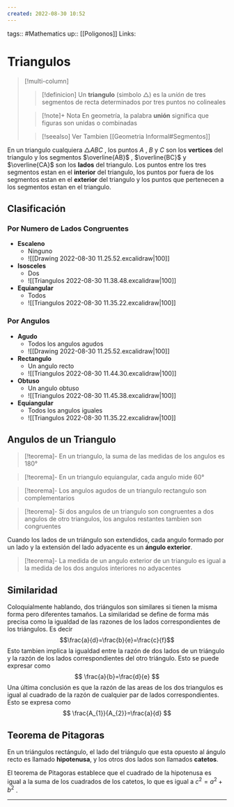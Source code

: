 ```yaml
---
created: 2022-08-30 10:52
---
```

tags:: #Mathematics 
up:: [[Poligonos]]
Links: 
# Triangulos
> [!multi-column]
>> [!definicion]
> Un **triangulo** (simbolo $\triangle$) es la *unión* de tres segmentos de recta determinados por tres puntos no colineales
> 
>> [!note]+ Nota
> En geometría, la palabra **unión** significa que figuras son unidas o combinadas
> 
>> [!seealso] Ver Tambien
>> [[Geometria Informal#Segmentos]]

En un triangulo cualquiera $\triangle ABC$ , los puntos $A$ , $B$ y $C$ son los **vertices** del triangulo y los segmentos $\overline{AB}$ , $\overline{BC}$ y $\overline{CA}$ son los **lados** del triangulo. Los puntos entre los tres segmentos estan en el **interior** del triangulo, los puntos por fuera de los segmentos estan en el **exterior** del triangulo y los puntos que pertenecen a los segmentos estan en el triangulo.

## Clasificación
### Por Numero de Lados Congruentes
- **Escaleno** 
	- Ninguno
	- ![[Drawing 2022-08-30 11.25.52.excalidraw|100]]
- **Isosceles**
	- Dos
	- ![[Triangulos 2022-08-30 11.38.48.excalidraw|100]]
- **Equiangular**
	- Todos
	- ![[Triangulos 2022-08-30 11.35.22.excalidraw|100]]

### Por Angulos
- **Agudo**
	- Todos los angulos agudos
	- ![[Drawing 2022-08-30 11.25.52.excalidraw|100]]
- **Rectangulo**
	- Un angulo recto
	- ![[Triangulos 2022-08-30 11.44.30.excalidraw|100]]
- **Obtuso**
	- Un angulo obtuso
	- ![[Triangulos 2022-08-30 11.45.38.excalidraw|100]]
- **Equiangular**
	- Todos los angulos iguales
	- ![[Triangulos 2022-08-30 11.35.22.excalidraw|100]]

## Angulos de un Triangulo
> [!teorema]-
> En un triangulo, la suma de las medidas de los angulos es $180°$

> [!teorema]-
> En un triangulo equiangular, cada angulo mide $60°$

> [!teorema]-
> Los angulos agudos de un triangulo rectangulo son complementarios

> [!teorema]-
> Si dos angulos de un triangulo son congruentes a dos angulos de otro triangulos, los angulos restantes tambien son congruentes

Cuando los lados de un triángulo son extendidos, cada angulo formado por un lado y la extensión del lado adyacente es un **ángulo exterior**.

>[!teorema]-
> La medida de un angulo exterior de un triangulo es igual a la medida de los dos angulos interiores no adyacentes

## Similaridad
Coloquialmente hablando, dos triángulos son similares si tienen la misma forma pero diferentes tamaños. La similaridad se define de forma más precisa como la igualdad de las razones de los lados correspondientes de los triángulos. Es decir $$\frac{a}{d}=\frac{b}{e}=\frac{c}{f}$$
Esto tambien implica la igualdad entre la razón de dos lados de un triángulo y la razón de los lados correspondientes del otro triángulo. Esto se puede expresar como $$
\frac{a}{b}=\frac{d}{e}
$$
Una última conclusión es que la razón de las areas de los dos triangulos es igual al cuadrado de la razón de cualquier par de lados correspondientes. Esto se expresa como $$
\frac{A_{1}}{A_{2}}=\frac{a}{d}
$$
## Teorema de Pitagoras
En un triángulos rectángulo, el lado del triángulo que esta opuesto al ángulo recto es llamado **hipotenusa**, y los otros dos lados son llamados **catetos**.

El teorema de Pitagoras establece que el cuadrado de la hipotenusa es igual a la suma de los cuadrados de los catetos, lo que es igual a $c^{2}=a^{2}+b^{2}$ .
___

